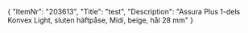{
  "ItemNr": "203613",
  "Title": "test",
  "Description": "Assura Plus 1-dels Konvex Light, sluten häftpåse, Midi, beige, hål 28 mm"
}